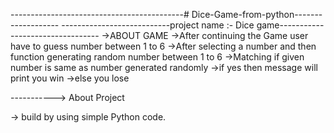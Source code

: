 -------------------------------------------# Dice-Game-from-python-------------------
---------------------------project name :- Dice game--------------------------------- 
->ABOUT GAME
->After continuing the Game user have to guess number between 1 to 6 
->After selecting a number and then function generating random number between 1 to 6 
->Matching if given number is same as number generated randomly 
->if yes then message will print you win
->else you lose

-----------> About Project

-> build by using simple Python code.
